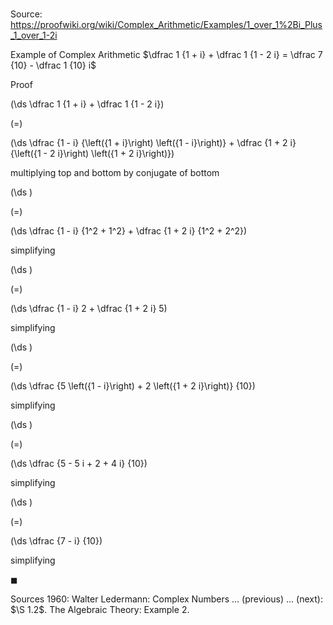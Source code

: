 # 

Source: https://proofwiki.org/wiki/Complex_Arithmetic/Examples/1_over_1%2Bi_Plus_1_over_1-2i

Example of Complex Arithmetic
$\dfrac 1 {1 + i} + \dfrac 1 {1 - 2 i} = \dfrac 7 {10} - \dfrac 1 {10} i$


Proof













\(\ds \dfrac 1 {1 + i} + \dfrac 1 {1 - 2 i}\)

\(=\)







\(\ds \dfrac {1 - i} {\left({1 + i}\right) \left({1 - i}\right)} + \dfrac {1 + 2 i} {\left({1 - 2 i}\right) \left({1 + 2 i}\right)}\)





multiplying top and bottom by conjugate of bottom














\(\ds \)

\(=\)







\(\ds \dfrac {1 - i} {1^2 + 1^2} + \dfrac {1 + 2 i} {1^2 + 2^2}\)





simplifying














\(\ds \)

\(=\)







\(\ds \dfrac {1 - i} 2 + \dfrac {1 + 2 i} 5\)





simplifying














\(\ds \)

\(=\)







\(\ds \dfrac {5 \left({1 - i}\right) + 2 \left({1 + 2 i}\right)} {10}\)





simplifying














\(\ds \)

\(=\)







\(\ds \dfrac {5 - 5 i + 2 + 4 i} {10}\)





simplifying














\(\ds \)

\(=\)







\(\ds \dfrac {7 - i} {10}\)





simplifying



$\blacksquare$


Sources
1960: Walter Ledermann: Complex Numbers ... (previous) ... (next): $\S 1.2$. The Algebraic Theory: Example $2$.




